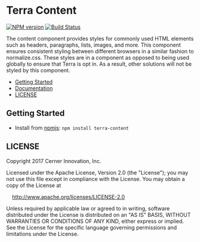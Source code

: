 # Terra Content


[![NPM version](http://img.shields.io/npm/v/terra-content.svg)](https://www.npmjs.org/package/terra-content)
[![Build Status](https://travis-ci.org/cerner/terra-ui.svg?branch=master)](https://travis-ci.org/cerner/terra-ui)

The content component provides styles for commonly used HTML elements such as headers, paragraphs, lists, images, and more. This component ensures consistent styling between different browsers in a similar fashion to normalize.css. These styles are in a component as opposed to being used globally to ensure that Terra is opt in. As a result, other solutions will not be styled by this component.

- [Getting Started](#getting-started)
- [Documentation](docs/)
- [LICENSE](#license)

## Getting Started

- Install from [npmjs](https://www.npmjs.com): `npm install terra-content`

## LICENSE

Copyright 2017 Cerner Innovation, Inc.

Licensed under the Apache License, Version 2.0 (the "License"); you may not use this file except in compliance with the License. You may obtain a copy of the License at

&nbsp;&nbsp;&nbsp;&nbsp;http://www.apache.org/licenses/LICENSE-2.0

Unless required by applicable law or agreed to in writing, software distributed under the License is distributed on an "AS IS" BASIS, WITHOUT WARRANTIES OR CONDITIONS OF ANY KIND, either express or implied. See the License for the specific language governing permissions and limitations under the License.
